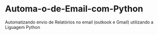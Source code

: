 # Automa-o-de-Email-com-Python
Automatizando envio de Relatórios no email (outkook e Gmail) utilizando a Liguagem Python 

